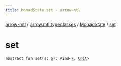 ```yaml
---
title: MonadState.set - arrow-mtl
---
```


[arrow-mtl](../../index.html) / [arrow.mtl.typeclasses](../index.html) / [MonadState](index.html) / [set](./set.html)

# set

`abstract fun set(s: `[`S`](index.html#S)`): Kind<`[`F`](index.html#F)`, `[`Unit`](https://kotlinlang.org/api/latest/jvm/stdlib/kotlin/-unit/index.html)`>`